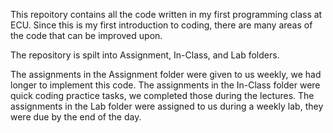 This repoitory contains all the code written in my first programming class at ECU. Since this is my first introduction to coding, there are many areas of the code that can be improved upon.

The repository is spilt into Assignment, In-Class, and Lab folders. 

The assignments in the Assignment folder were given to us weekly, we had longer to implement this code.
The assignments in the In-Class folder were quick coding practice tasks, we completed those during the lectures.
The assignments in the Lab folder were assigned to us during a weekly lab, they were due by the end of the day.
